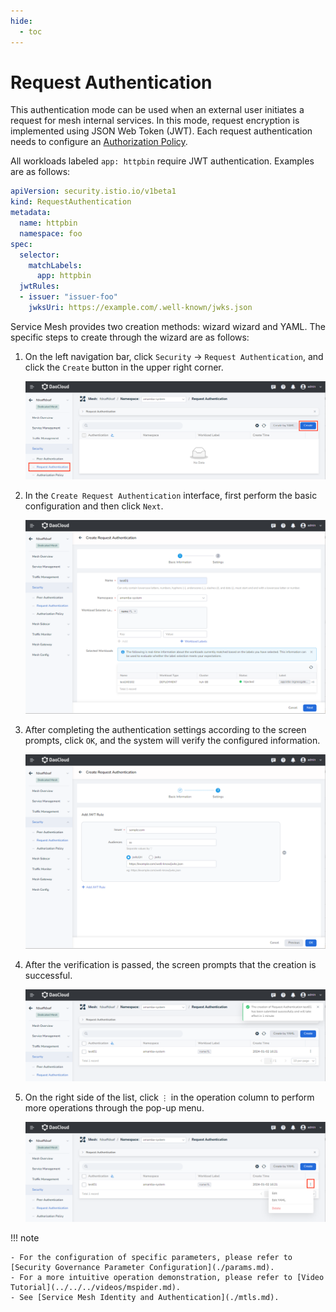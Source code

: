 ```yaml
---
hide:
  - toc
---
```


# Request Authentication

This authentication mode can be used when an external user initiates a request for mesh internal services. In this mode, request encryption is implemented using JSON Web Token (JWT).
Each request authentication needs to configure an [Authorization Policy](./authorize.md).

All workloads labeled `app: httpbin` require JWT authentication. Examples are as follows:

```yaml
apiVersion: security.istio.io/v1beta1
kind: RequestAuthentication
metadata:
  name: httpbin
  namespace: foo
spec:
  selector:
    matchLabels:
      app: httpbin
  jwtRules:
  - issuer: "issuer-foo"
    jwksUri: https://example.com/.well-known/jwks.json
```

Service Mesh provides two creation methods: wizard wizard and YAML. The specific steps to create through the wizard are as follows:

1. On the left navigation bar, click `Security` -> `Request Authentication`, and click the `Create` button in the upper right corner.

    ![Create Request Authentication](../images/request01.png)

2. In the `Create Request Authentication` interface, first perform the basic configuration and then click `Next`.

    ![Basic Info](../images/request02.png)

3. After completing the authentication settings according to the screen prompts, click `OK`, and the system will verify the configured information.

    ![Settings](../images/request03.png)

4. After the verification is passed, the screen prompts that the creation is successful.

    ![Successfully Created](../images/request04.png)

5. On the right side of the list, click `⋮` in the operation column to perform more operations through the pop-up menu.

    ![Edit/Delete](../images/request05.png)

!!! note

    - For the configuration of specific parameters, please refer to [Security Governance Parameter Configuration](./params.md).
    - For a more intuitive operation demonstration, please refer to [Video Tutorial](../../../videos/mspider.md).
    - See [Service Mesh Identity and Authentication](./mtls.md).
